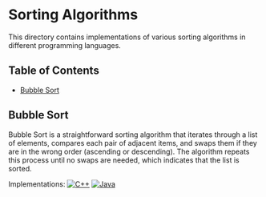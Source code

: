 # Sorting Algorithms

This directory contains implementations of various sorting algorithms in different programming languages.

## Table of Contents

- [Bubble Sort](#bubble-sort)

## Bubble Sort

Bubble Sort is a straightforward sorting algorithm that iterates through a list of elements, compares each pair of adjacent items, and swaps them if they are in the wrong order (ascending or descending). The algorithm repeats this process until no swaps are needed, which indicates that the list is sorted.


Implementations:
[![C++](https://img.shields.io/badge/-C++-333?style=flat&logo=c%2B%2B&logoColor=00599C)](Bubble_Sort.cpp)
[![Java](https://img.shields.io/badge/-Java-333?style=flat&logo=java&logoColor=007396)](Bubble_Sort.java)
